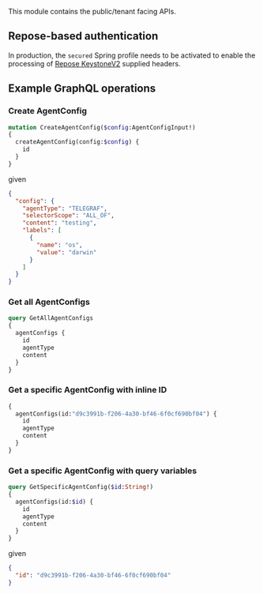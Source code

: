 
This module contains the public/tenant facing APIs.

## Repose-based authentication

In production, the `secured` Spring profile needs to be activated to enable the processing
of [Repose KeystoneV2](https://repose.atlassian.net/wiki/spaces/REPOSE/pages/34275336/Keystone+v2+filter) supplied headers.

## Example GraphQL operations

### Create AgentConfig

```graphql
mutation CreateAgentConfig($config:AgentConfigInput!)
{
  createAgentConfig(config:$config) {
    id
  }
}
```

given

```json
{
  "config": {
    "agentType": "TELEGRAF",
    "selectorScope": "ALL_OF",
    "content": "testing",
    "labels": [
      {
        "name": "os",
        "value": "darwin"
      }
    ]
  }
}
```

### Get all AgentConfigs

```graphql
query GetAllAgentConfigs
{
  agentConfigs {
    id
    agentType
    content
  }
}
```

### Get a specific AgentConfig with inline ID

```graphql
{
  agentConfigs(id:"d9c3991b-f206-4a30-bf46-6f0cf690bf04") {
    id
    agentType
    content
  }
}
```

### Get a specific AgentConfig with query variables

```graphql
query GetSpecificAgentConfig($id:String!)
{
  agentConfigs(id:$id) {
    id
    agentType
    content
  }
}
```

given 

```json
{
  "id": "d9c3991b-f206-4a30-bf46-6f0cf690bf04"
}
```